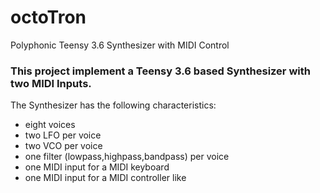 # octoTron
Polyphonic Teensy 3.6 Synthesizer with MIDI Control
### This project implement a Teensy 3.6 based Synthesizer with two MIDI Inputs.
The Synthesizer has the following characteristics:
* eight voices
* two LFO per voice
* two VCO per voice
* one filter (lowpass,highpass,bandpass) per voice
* one MIDI input for a MIDI keyboard
* one MIDI input for a MIDI controller like 
